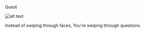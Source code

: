 Quest

![alt text](https://thumbs.gfycat.com/MemorableLightDarwinsfox-size_restricted.gif "Test")

Instead of swiping through faces, You're swiping through questions.
